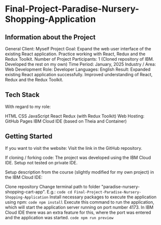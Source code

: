 # Final-Project-Paradise-Nursery-Shopping-Application

## Information about the Project
General
Client: Myself
Project Goal: Expand the web user interface of the existing React application. Practice working with React, Redux and the Redux Toolkit.
Number of Project Participants: 1 (Cloned repository of IBM. Developed the rest on my own)
Time Period: January, 2025
Industry / Area: Web Development
Role: Developer
Languages: English
Result: Expanded existing React application successfully. Improved understanding of React, Redux and the Redux Toolkit.

## Tech Stack
With regard to my role:

HTML
CSS
JavaScript
React
Redux (with Redux Toolkit)
Web Hosting: GitHub Pages
IBM Cloud IDE (based on Theia and Container)

## Getting Started
If you want to visit the website: Visit the link in the GitHub repository.

If cloning / forking code: The project was developed using the IBM Cloud IDE.
Setup not tested on private IDE.

Setup description from the course (slightly modified for my own project) in the IBM Cloud IDE:

Clone repository
Change terminal path to folder "paradise-nursery-shopping-cart-app". E.g.:
```code cd Final-Project-Paradise-Nursery-Shopping-Application```
Install necessary packages to execute the application using npm:
```code npm install```
Execute this command to run the application, which will start the application server running on port number 4173.
In IBM Cloud IDE there was an extra feature for this, where the port was entered and the application was started.
```code npm run preview```
